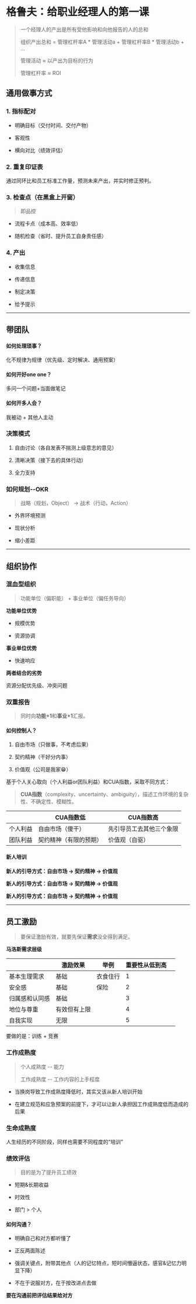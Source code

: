 # 格鲁夫：给职业经理人的第一课

> 一个经理人的产出是所有受他影响和向他报告的人的总和
> 
> 
> 
> 组织产出总和 = 管理杠杆率A * 管理活动a + 管理杠杆率B * 管理活动b + ...
> 
> 管理活动 ≈ 以产出为目标的行为
> 
> 管理杠杆率 ≈ ROI

## 通用做事方式

### 1. 指标配对

- 明确目标（交付时间、交付产物）

- 客观性

- 横向对比（绩效评估）



### 2. 重复印证表

通过同环比和员工标准工作量，预测未来产出，并实时修正预判。



### 3. 检查点（在黑盒上开窗）

> 即品控

- 流程卡点（成本高、效率低）

- 随机检查（省时、提升员工自身责任感）

### 

### 4. 产出

- 收集信息

- 传递信息

- 制定决策

- 给予提示

---

## 带团队

#### 如何处理琐事？

化不规律为规律（优先级、定时解决、通用预案）

#### 如何开好one one？

多问一个问题+当面做笔记

#### 如何开多人会？

我被动 + 其他人主动

### 决策模式

1. 自由讨论（各自发表不揣测上级意志的意见）

2. 清晰决策（接下去的具体行动）

3. 全力支持

### 如何规划--OKR

> 战略（规划，Object） -> 战术（行动，Action）

- 外界环境预测

- 现状分析

- 缩小差距

---

## 组织协作

### 混血型组织

> 功能单位（偏职能） + 事业单位（偏任务导向）



**功能单位优势**

- 规模优势

- 资源协调



**事业单位优势**

- 快速响应



**两者结合的劣势**

资源分配优先级、冲突问题



### 双重报告

> 同时向**功能+1**和**事业+1**汇报。



#### 如何控制人？

1. 自由市场（只做事，不考虑后果）

2. 契约精神（干好分内事）

3. 价值观（公司是我家😁）



基于个人关心取向（个人利益or团队利益）和CUA指数，采取不同方式：

> **CUA指数**（complexity、uncertainty、ambiguity），描述工作环境的复杂性、不确定性、模糊性。

|      | CUA指数低      | CUA指数高       |
| ---- | ----------- | ------------ |
| 个人利益 | 自由市场（傻干）    | 先引导员工去其他三个象限 |
| 团队利益 | 契约精神（有限的预期） | 价值观（自驱）      |



#### 新人培训

**新人的引导方式：自由市场 -> 契约精神 -> 价值观**

**新人的引导方式：自由市场 -> 契约精神 -> 价值观**

**新人的引导方式：自由市场 -> 契约精神 -> 价值观**



---

## 员工激励

> 要保证激励有效，就要先保证**需求**没全得到满足。



**马洛斯需求层级**

|         | 激励效果   | 举例   | 重要性从低到高 |     |
| ------- | ------ | ---- | ------- | --- |
| 基本生理需求  | 基础     | 衣食住行 | 1       |     |
| 安全感     | 基础     | 保险   | 2       |     |
| 归属感和认同感 | 基础     |      | 3       |     |
| 地位与尊重   | 有效但有上限 |      | 4       |     |
| 自我实现    | 无限     |      | 5       |     |



要做的是：训练 + 竞赛



### 工作成熟度

> 个人成熟度 -- 能力
> 
> 工作成熟度 -- 工作内容的上手程度



- 当换岗导致工作成熟度降低时，其实又该从新人培训开始

- 在建立规范和应急预案的前提下，才可以让新人承担因工作成熟度低而造成的后果



### 生命成熟度

人生经历的不同阶段，同样也需要不同程度的“培训”



### 绩效评估

> 目的是为了提升员工绩效



- 短期&长期收益

- 时效性

- 部门 > 个人



#### 如何沟通？

- 明确自己和对方都听懂了

- 正反两面陈述

- 强调关键点，附带其他点（人的记忆特点，短时间懵逼状态，感官&记忆力明显下降）

- 不在于说服对方，在于按改进点去做



**要在沟通前把评估结果给对方**





